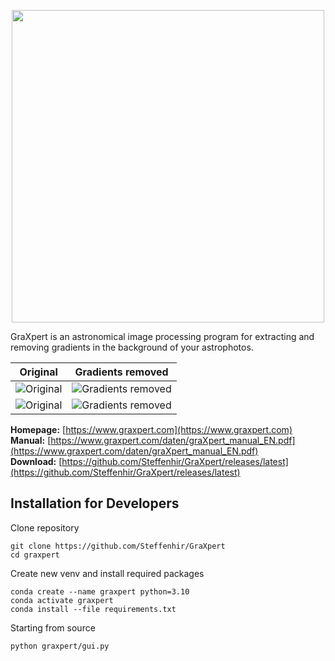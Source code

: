 <p align="center">
<img src="https://github.com/Steffenhir/GraXpert/blob/main/img/GraXpert_LOGO_Hauptvariante.png" width="500"/>
</p>

GraXpert is an astronomical image processing program for extracting and removing
gradients in the background of your astrophotos.

Original                     |  Gradients removed
:-------------------------:|:-------------------------:
![Original](https://github.com/Steffenhir/GraXpert/blob/main/img/LDN1235_original.jpg)   |  ![Gradients removed](https://github.com/Steffenhir/GraXpert/blob/main/img/LDN1235_processed.jpg)
![Original](https://github.com/Steffenhir/GraXpert/blob/main/img/NGC7000_original.jpg)   |  ![Gradients removed](https://github.com/Steffenhir/GraXpert/blob/main/img/NGC7000_processed.jpg)

**Homepage:** [https://www.graxpert.com](https://www.graxpert.com)  
**Manual:** [https://www.graxpert.com/daten/graXpert_manual_EN.pdf](https://www.graxpert.com/daten/graXpert_manual_EN.pdf)  
**Download:** [https://github.com/Steffenhir/GraXpert/releases/latest](https://github.com/Steffenhir/GraXpert/releases/latest)


## Installation for Developers
Clone repository
```
git clone https://github.com/Steffenhir/GraXpert
cd graxpert
```

Create new venv and install required packages
```
conda create --name graxpert python=3.10
conda activate graxpert
conda install --file requirements.txt
```

Starting from source
```
python graxpert/gui.py
```



